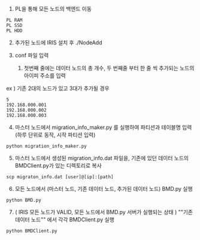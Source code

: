 1. PL을 통해 모든 노드의 백엔드 이동
```
PL RAM
PL SSD
PL HDD
```
2. 추가된 노드에 IRIS 설치 후 ./NodeAdd

3. conf 파일 입력 
    1. 첫번째 줄에는 데이터 노드의 총 개수, 두 번째줄 부터 한 줄 씩 추가되는 노드의 아이피 주소를 입력
    

ex )  기존 2대의 노드가 있고 3대가 추가될 경우

```
5
192.168.000.001
192.168.000.002
192.168.000.003
```

4. 마스터 노드에서 migration_info_maker.py 를 실행하여 파티션과 테이블명 입력 (하루 단위로 동작, 시작 파티션 입력)
```
python migration_info_maker.py
```
5. 마스터 노드에서 생성된 migration_info.dat 파일을, 기존에 있던 데이터 노드의 BMDClient.py가 있는 디렉토리로 복사
```
scp migraton_info.dat [user]@[ip]:[path]
```
6. 모든 노드에서 (마스터 노드, 기존 데이터 노드, 추가된 데이터 노드) BMD.py 실행 
```
python BMD.py
```
7.  ( IRIS 모든 노드가 VALID, 모든 노드에서 BMD.py 서버가 실행되는 상태 ) ""기존 데이터 노드"" 에서 각각 BMDClient.py 실행
```
python BMDClient.py
```
